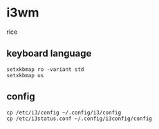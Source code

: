 # i3wm
rice

## keyboard language

```shell
setxkbmap ro -variant std
setxkbmap us
```
## config

```shell
cp /etc/i3/config ~/.config/i3/config
cp /etc/i3status.conf ~/.config/i3config/config
```
